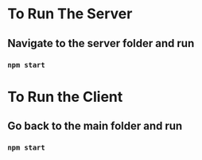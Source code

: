 # To Run The Server
## Navigate to the server folder and run
### `npm start`

# To Run the Client
## Go back to the main folder and run
### `npm start`

